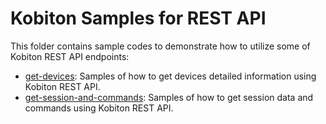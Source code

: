 # Kobiton Samples for REST API
This folder contains sample codes to demonstrate how to utilize some of Kobiton REST API endpoints:
- [get-devices](https://github.com/kobiton/samples/tree/master/kobiton-rest-api/get-devices-info): Samples of how to get devices detailed information using Kobiton REST API.
- [get-session-and-commands](https://github.com/kobiton/samples/tree/master/kobiton-rest-api/get-session-data-and-commands/): Samples of how to get session data and commands using Kobiton REST API.